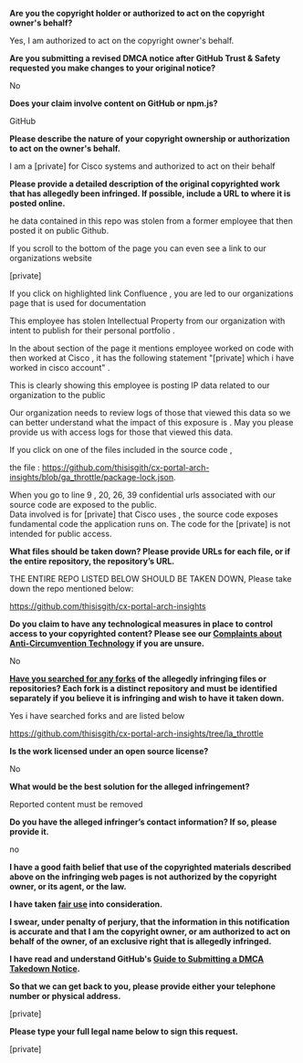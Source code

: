 **Are you the copyright holder or authorized to act on the copyright owner's behalf?**

Yes, I am authorized to act on the copyright owner's behalf.

**Are you submitting a revised DMCA notice after GitHub Trust & Safety requested you make changes to your original notice?**

No

**Does your claim involve content on GitHub or npm.js?**

GitHub

**Please describe the nature of your copyright ownership or authorization to act on the owner's behalf.**

I am a [private] for Cisco systems and authorized to act on their behalf

**Please provide a detailed description of the original copyrighted work that has allegedly been infringed. If possible, include a URL to where it is posted online.**

he data contained in this repo was stolen from a former employee that then posted it on public Github.

If you scroll to the bottom of the page you can even see a link to our organizations website

[private]

If you click on highlighted link Confluence , you are led to our organizations page that is used for documentation

This employee has stolen Intellectual Property from our organization with intent to publish for their personal portfolio .

In the about section of the page it mentions employee worked on code with then worked at Cisco , it has the following statement "[private] which i have worked in cisco account" .

This is clearly showing this employee is posting IP data related to our organization to the public

Our organization needs to review logs of those that viewed this data so we can better understand what the impact of this exposure is . May you please provide us with access logs for those that viewed this data.

 

If you click on one of the files included in the source code ,

 

the file : https://github.com/thisisgith/cx-portal-arch-insights/blob/ga_throttle/package-lock.json.

When you go to line 9 , 20, 26, 39 confidential urls associated with our source code are exposed to the public.  
Data involved is for [private] that Cisco uses , the source code exposes fundamental code the application runs on. The code for the [private] is not intended for public access.

**What files should be taken down? Please provide URLs for each file, or if the entire repository, the repository’s URL.**

 

THE ENTIRE REPO LISTED BELOW SHOULD BE TAKEN DOWN, Please take down the repo mentioned below:

https://github.com/thisisgith/cx-portal-arch-insights

**Do you claim to have any technological measures in place to control access to your copyrighted content? Please see our <a href="https://docs.github.com/articles/guide-to-submitting-a-dmca-takedown-notice#complaints-about-anti-circumvention-technology">Complaints about Anti-Circumvention Technology</a> if you are unsure.**

No

**<a href="https://docs.github.com/articles/dmca-takedown-policy#b-what-about-forks-or-whats-a-fork">Have you searched for any forks</a> of the allegedly infringing files or repositories? Each fork is a distinct repository and must be identified separately if you believe it is infringing and wish to have it taken down.**

Yes i have searched forks and are listed below

https://github.com/thisisgith/cx-portal-arch-insights/tree/la_throttle

**Is the work licensed under an open source license?**

No

**What would be the best solution for the alleged infringement?**

Reported content must be removed

**Do you have the alleged infringer’s contact information? If so, please provide it.**

no

**I have a good faith belief that use of the copyrighted materials described above on the infringing web pages is not authorized by the copyright owner, or its agent, or the law.**

**I have taken <a href="https://www.lumendatabase.org/topics/22">fair use</a> into consideration.**

**I swear, under penalty of perjury, that the information in this notification is accurate and that I am the copyright owner, or am authorized to act on behalf of the owner, of an exclusive right that is allegedly infringed.**

**I have read and understand GitHub's <a href="https://docs.github.com/articles/guide-to-submitting-a-dmca-takedown-notice/">Guide to Submitting a DMCA Takedown Notice</a>.**

**So that we can get back to you, please provide either your telephone number or physical address.**

[private]

**Please type your full legal name below to sign this request.**

[private]
